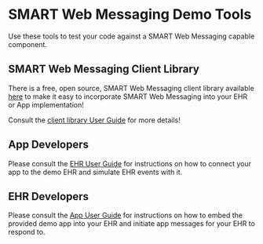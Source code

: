 # SMART Web Messaging Demo Tools

Use these tools to test your code against a SMART Web Messaging capable
component.

## SMART Web Messaging Client Library

There is a free, open source, SMART Web Messaging client library available
[here](https://github.com/barabo/swm-dd-demo/tree/main/lib) to make it easy
to incorporate SMART Web Messaging into your EHR or App implementation!

Consult the [client library User Guide](./lib-users.md) for more details!

## App Developers

Please consult the [EHR User Guide](./ehr-users.md) for instructions on how to
connect your app to the demo EHR and simulate EHR events with it.

## EHR Developers

Please consult the [App User Guide](./app-users.md) for instructions on how to
embed the provided demo app into your EHR and initiate app messages for your EHR
to respond to.
